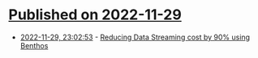 # [Published on 2022-11-29](index.md)

* [2022-11-29, 23:02:53](https://lobste.rs/s/azdhzs/reducing_data_streaming_cost_by_90_using) - [Reducing Data Streaming cost by 90% using Benthos](https://medium.com/plarium-engineering/how-we-reduce-our-streaming-cost-by-90-using-benthos-fe04fcdffea7)
